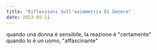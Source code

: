 ```yaml
---
title: "Riflessioni Sull'asimmetria Di Genere"
date: 2023-05-11
---
```

quando una donna è sensibile, la reazione è "certamente"  
quando lo è un uomo, "affascinante"  
  
